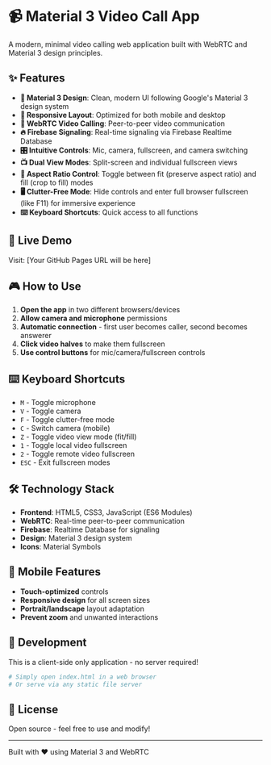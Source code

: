 # 📹 Material 3 Video Call App

A modern, minimal video calling web application built with WebRTC and Material 3 design principles.

## ✨ Features

- **🎨 Material 3 Design**: Clean, modern UI following Google's Material 3 design system
- **📱 Responsive Layout**: Optimized for both mobile and desktop
- **🔄 WebRTC Video Calling**: Peer-to-peer video communication
- **🔥 Firebase Signaling**: Real-time signaling via Firebase Realtime Database
- **🎛️ Intuitive Controls**: Mic, camera, fullscreen, and camera switching
- **📺 Dual View Modes**: Split-screen and individual fullscreen views
- **🔄 Aspect Ratio Control**: Toggle between fit (preserve aspect ratio) and fill (crop to fill) modes
- **🖥️ Clutter-Free Mode**: Hide controls and enter full browser fullscreen (like F11) for immersive experience
- **⌨️ Keyboard Shortcuts**: Quick access to all functions

## 🚀 Live Demo

Visit: [Your GitHub Pages URL will be here]

## 🎮 How to Use

1. **Open the app** in two different browsers/devices
2. **Allow camera and microphone** permissions
3. **Automatic connection** - first user becomes caller, second becomes answerer
4. **Click video halves** to make them fullscreen
5. **Use control buttons** for mic/camera/fullscreen controls

## ⌨️ Keyboard Shortcuts

- `M` - Toggle microphone
- `V` - Toggle camera
- `F` - Toggle clutter-free mode
- `C` - Switch camera (mobile)
- `Z` - Toggle video view mode (fit/fill)
- `1` - Toggle local video fullscreen
- `2` - Toggle remote video fullscreen
- `ESC` - Exit fullscreen modes

## 🛠️ Technology Stack

- **Frontend**: HTML5, CSS3, JavaScript (ES6 Modules)
- **WebRTC**: Real-time peer-to-peer communication
- **Firebase**: Realtime Database for signaling
- **Design**: Material 3 design system
- **Icons**: Material Symbols

## 📱 Mobile Features

- **Touch-optimized** controls
- **Responsive design** for all screen sizes
- **Portrait/landscape** layout adaptation
- **Prevent zoom** and unwanted interactions

## 🔧 Development

This is a client-side only application - no server required!

```bash
# Simply open index.html in a web browser
# Or serve via any static file server
```

## 📄 License

Open source - feel free to use and modify!

---

Built with ❤️ using Material 3 and WebRTC 